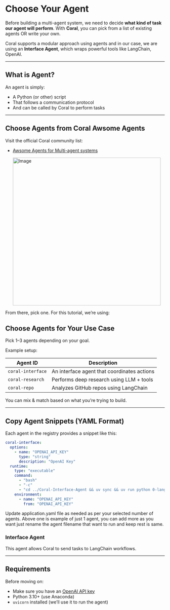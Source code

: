 # Choose Your Agent

Before building a multi-agent system, we need to decide **what kind of task our agent will perform**. With **Coral**, you can pick from a list of existing agents OR write your own.

Coral supports a modular approach using agents and in our case, we are using an **Interface Agent**, which wraps powerful tools like LangChain, OpenAI.

---

## What is Agent?

An agent is simply:
- A Python (or other) script
- That follows a communication protocol
- And can be called by Coral to perform tasks

---

## Choose Agents from Coral Awsome Agents

Visit the official Coral community list:

- [Awsome Agents for Multi-agent systems](https://github.com/Coral-Protocol/awesome-agents-for-multi-agent-systems)

  <img width="467" alt="Image" src="https://github.com/user-attachments/assets/07fc07cf-8f32-407c-9252-cca6277d4043" />

From there, pick one. For this tutorial, we’re using:

## Choose Agents for Your Use Case

Pick 1–3 agents depending on your goal.

Example setup:

| Agent ID | Description |
|----------|-------------|
| `coral-interface` | An interface agent that coordinates actions |
| `coral-research` | Performs deep research using LLM + tools |
| `coral-repo` | Analyzes GitHub repos using LangChain |

You can mix & match based on what you’re trying to build.

---

## Copy Agent Snippets (YAML Format)

Each agent in the registry provides a snippet like this:

```yaml
coral-interface:
  options:
    - name: "OPENAI_API_KEY"
      type: "string"
      description: "OpenAI Key"
  runtime:
    type: "executable"
    command:
      - "bash"
      - "-c"
      - "cd ../Coral-Interface-Agent && uv sync && uv run python 0-langchain-interface.py"
    environment:
      - name: "OPENAI_API_KEY"
        from: "OPENAI_API_KEY"
```
Update application.yaml file as needed as per your selected number of agents. Above one is example of just 1 agent, you can add more as you want just rename the agent filename
that want to run and keep rest is same.

### Interface Agent

This agent allows Coral to send tasks to LangChain workflows.

---

## Requirements

Before moving on:
- Make sure you have an [OpenAI API key](https://platform.openai.com/account/api-keys)
- Python 3.10+ (use Anaconda)
- `uvicorn` installed (we’ll use it to run the agent)
